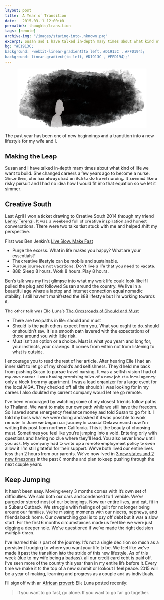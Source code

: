 ```yaml
---
layout: post
title:  A Year of Transition
date:   2015-03-11 12:00:00
permalink: thoughts/transition
tags: [remote]
archive-img: "/images/staring-into-unknown.png"
excerpt: Susan and I have talked in-depth many times about what kind of life we want to build. She changed careers a few years ago to become a nurse. Since then, she has always had an itch to do travel nursing
bg: "#D1913C;
background: -webkit-linear-gradient(to left, #D1913C , #FFD194);
background: linear-gradient(to left, #D1913C , #FFD194);"
---
```


				
<figure>
    <img src="/images/staring-into-unknown.png" alt="Staring into the unknown" />
</figure>

The past year has been one of new beginnings and a transition into a new lifestyle for my wife and I.

## Making the Leap

Susan and I have talked in-depth many times about what kind of life we want to build. She changed careers a few years ago to become a nurse. Since then, she has always had an itch to do travel nursing. It seemed like a risky pursuit and I had no idea how I would fit into that equation so we let it simmer.

## Creative South

Last April I won a ticket drawing to Creative South 2014 through my friend [Lenny Terenzi](http://www.heymonkeydesign.com/). It was a weekend full of creative inspiration and honest conversations. There were two talks that stuck with me and helped shift my perspective.

First was Ben Jenkin’s [Live Slow. Make Fast](https://teamtreehouse.com/library/liveslowmakefast/)

-   Purge the excess. What in life makes you happy? What are your essentials?
-   The creative lifestyle can be mobile and sustainable.
-   Pursue journeys not vacations. Don’t live a life that you need to vacate.
-   888: Sleep 8 hours. Work 8 hours. Play 8 hours.

Ben’s talk was my first glimpse into what my work life could look like if I pulled the plug and followed Susan around the country. We live in a beautiful age where a laptop and internet connection equal nomadic stability. I still haven’t manifested the 888 lifestyle but I’m working towards it.

The other talk was Elle Luna’s [The Crossroads of Should and Must](https://medium.com/@elleluna/the-crossroads-of-should-and-must-90c75eb7c5b0/)

- There are two paths in life: should and must
- Should is the path others expect from you. What you ought to do, should or shouldn’t say. It is a smooth path layered with the expectations of those around you with little risk.
- Must isn’t an option or a choice. Must is what you yearn and long for, your instincts, your cravings. It comes from within not from listening to what is outside.

I encourage you to read the rest of her article. After hearing Elle I had an inner shift to let go of my should’s and selfishness. They’d held me back from pushing Susan to pursue travel nursing. It was a selfish vision I had of my own career. I was having promising talks of a new job at a local agency only a block from my apartment. I was a lead organizer for a large event for the local AIGA. They checked off all the should’s I was looking for in my career. I also doubted my current company would let me go remote.

I’ve been encouraged by watching some of my closest friends follow paths to Thailand. We want to make our own path while we still have the freedom. So I saved some emergency freelance money and told Susan to go for it. I told my boss what we were doing and asked if it was possible to work remote. In June we began our journey in coastal Delaware and now I’m writing this post from northern California.
This is the beauty of choosing must. Sometimes you feel like you’re jumping into a void. Entering only with questions and having no clue where they’ll lead. You also never know until you ask. My company had to write up a remote employment policy to even allow it. I’m still grateful for their support. We’ve both lived our entire lives less than 2 hours from our parents. We’ve now lived in [3 new states and 2 new timezones](http://www.susanandjustin.us/) in the past 8 months and plan to keep pushing through the next couple years.

## Keep Jumping

It hasn’t been easy. Moving every 3 months comes with it’s own set of difficulties. We sold both our cars and condensed to 1 vehicle. We’ve purged or stored most of our belongings. Now our entire lives, and cat, fit in a Subaru Outback. We struggle with feelings of guilt for no longer being around our families. We’re missing moments with our nieces, nephews, and friends back home. Our overarching goal is to pay off debt but it was a slow start. For the first 6 months circumstances made us feel like we were just digging a deeper hole. We’ve questioned if we’ve made the right decision multiple times.

I’ve learned this is part of the journey. It’s not a single decision so much as a persistent trudging to where you want your life to be. We feel like we’ve made it past the transition into the stride of this new lifestyle. As of this week (due to my wife being a badass), all our credit card debt is paid off. I’ve seen more of the country this year than in my entire life before it. Every time we make it to the top of a new summit or lookout I feel peace. 2015 will be a year of making, learning and progress as a couple and as individuals.

I’ll sign off with an [African proverb](https://instagram.com/elleluna/p/yfBKoAB-8y/) Elle Luna posted recently:

>If you want to go fast, go alone. If you want to go far, go together.
